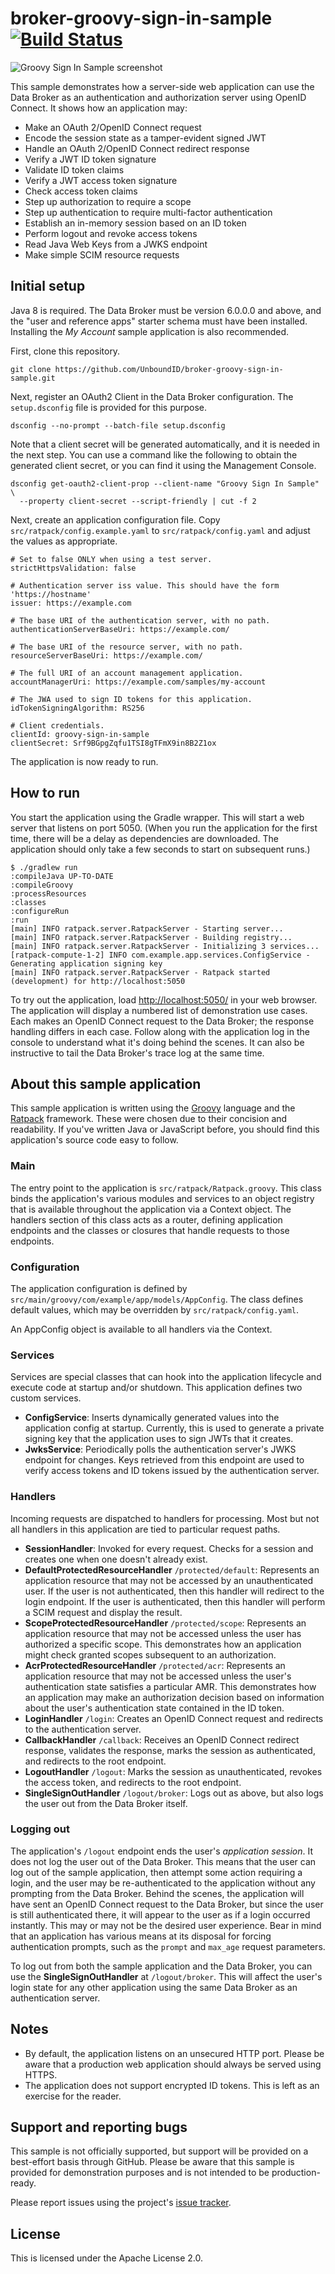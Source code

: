 # broker-groovy-sign-in-sample [![Build Status](https://travis-ci.org/UnboundID/broker-groovy-sign-in-sample.svg?branch=master)](https://travis-ci.org/UnboundID/broker-groovy-sign-in-sample)

![Groovy Sign In Sample screenshot](https://cloud.githubusercontent.com/assets/50972/18210042/4a6598ee-70fc-11e6-9ab7-a99acdc321f5.png)

This sample demonstrates how a server-side web application can use the Data
Broker as an authentication and authorization server using OpenID Connect.
It shows how an application may:

* Make an OAuth 2/OpenID Connect request
* Encode the session state as a tamper-evident signed JWT
* Handle an OAuth 2/OpenID Connect redirect response
* Verify a JWT ID token signature
* Validate ID token claims
* Verify a JWT access token signature
* Check access token claims
* Step up authorization to require a scope
* Step up authentication to require multi-factor authentication
* Establish an in-memory session based on an ID token
* Perform logout and revoke access tokens
* Read Java Web Keys from a JWKS endpoint
* Make simple SCIM resource requests

## Initial setup

Java 8 is required. The Data Broker must be version 6.0.0.0
and above, and the "user and reference apps" starter schema must have been
installed. Installing the _My Account_ sample application is also recommended.

First, clone this repository.

```
git clone https://github.com/UnboundID/broker-groovy-sign-in-sample.git
```

Next, register an OAuth2 Client in the Data Broker configuration.
The `setup.dsconfig` file is provided for this purpose.

```
dsconfig --no-prompt --batch-file setup.dsconfig
```

Note that a client secret will be generated automatically, and it is needed in
the next step. You can use a command like the following to obtain the generated
client secret, or you can find it using the Management Console.

```
dsconfig get-oauth2-client-prop --client-name "Groovy Sign In Sample" \
  --property client-secret --script-friendly | cut -f 2
```

Next, create an application configuration file.
Copy `src/ratpack/config.example.yaml` to `src/ratpack/config.yaml`
and adjust the values as appropriate.

```
# Set to false ONLY when using a test server.
strictHttpsValidation: false

# Authentication server iss value. This should have the form 'https://hostname'
issuer: https://example.com

# The base URI of the authentication server, with no path.
authenticationServerBaseUri: https://example.com/

# The base URI of the resource server, with no path.
resourceServerBaseUri: https://example.com/

# The full URI of an account management application.
accountManagerUri: https://example.com/samples/my-account

# The JWA used to sign ID tokens for this application.
idTokenSigningAlgorithm: RS256

# Client credentials.
clientId: groovy-sign-in-sample
clientSecret: Srf9BGpgZqfu1TSI8gTFmX9in8B2Z1ox
```

The application is now ready to run.

## How to run

You start the application using the Gradle wrapper.
This will start a web server that listens on port 5050.
(When you run the application for the first time, there will be a delay as
dependencies are downloaded. The application should only take a few seconds to
start on subsequent runs.)

```
$ ./gradlew run
:compileJava UP-TO-DATE
:compileGroovy
:processResources
:classes
:configureRun
:run
[main] INFO ratpack.server.RatpackServer - Starting server...
[main] INFO ratpack.server.RatpackServer - Building registry...
[main] INFO ratpack.server.RatpackServer - Initializing 3 services...
[ratpack-compute-1-2] INFO com.example.app.services.ConfigService - Generating application signing key
[main] INFO ratpack.server.RatpackServer - Ratpack started (development) for http://localhost:5050
```

To try out the application, load [http://localhost:5050/](http://localhost:5050/)
in your web browser. The application will display a numbered list of
demonstration use cases. Each makes an OpenID Connect request to the Data
Broker; the response handling differs in each case. Follow along with the
application log in the console to understand what it's doing behind the scenes.
It can also be instructive to tail the Data Broker's trace log at the same time.

## About this sample application

This sample application is written using the [Groovy](http://groovy-lang.org)
language and the [Ratpack](https://ratpack.io) framework. These were chosen
due to their concision and readability. If you've written Java or JavaScript
before, you should find this application's source code easy to follow.

### Main

The entry point to the application is `src/ratpack/Ratpack.groovy`. This class
binds the application's various modules and services to an object registry that
is available throughout the application via a Context object. The handlers
section of this class acts as a router, defining application endpoints and the
classes or closures that handle requests to those endpoints.

### Configuration

The application configuration is defined by `src/main/groovy/com/example/app/models/AppConfig`.
The class defines default values, which may be overridden by `src/ratpack/config.yaml`.

An AppConfig object is available to all handlers via the Context.

### Services

Services are special classes that can hook into the application lifecycle and
execute code at startup and/or shutdown. This application defines two custom
services.

* **ConfigService**: Inserts dynamically generated values into the application
config at startup. Currently, this is used to generate a private signing key
that the application uses to sign JWTs that it creates.
* **JwksService**: Periodically polls the authentication server's JWKS endpoint
for changes. Keys retrieved from this endpoint are used to verify access tokens
and ID tokens issued by the authentication server.

### Handlers

Incoming requests are dispatched to handlers for processing. Most but not all
handlers in this application are tied to particular request paths.

* **SessionHandler**: Invoked for every request. Checks for a session and creates
one when one doesn't already exist.
* **DefaultProtectedResourceHandler** `/protected/default`: Represents an
application resource that may not be accessed by an unauthenticated user. If
the user is not authenticated, then this handler will redirect to the login
endpoint. If the user is authenticated, then this handler will perform a SCIM
request and display the result.
* **ScopeProtectedResourceHandler** `/protected/scope`: Represents an
application resource that may not be accessed unless the user has authorized a
specific scope. This demonstrates how an application might check granted scopes
subsequent to an authorization.
* **AcrProtectedResourceHandler** `/protected/acr`: Represents an application
resource that may not be accessed unless the user's authentication state
satisfies a particular AMR. This demonstrates how an application may make an
authorization decision based on information about the user's authentication
state contained in the ID token.
* **LoginHandler** `/login`: Creates an OpenID Connect request and redirects to
the authentication server.
* **CallbackHandler** `/callback`: Receives an OpenID Connect redirect response,
validates the response, marks the session as authenticated, and redirects to
the root endpoint.
* **LogoutHandler** `/logout`: Marks the session as unauthenticated, revokes
the access token, and redirects to the root endpoint.
* **SingleSignOutHandler** `/logout/broker`: Logs out as above, but also logs
the user out from the Data Broker itself.

### Logging out

The application's `/logout` endpoint ends the user's _application session_.
It does not log the user out of the Data Broker. This means that the user can
log out of the sample application, then attempt some action requiring a login,
and the user may be re-authenticated to the application without any prompting
from the Data Broker. Behind the scenes, the application will have sent an
OpenID Connect request to the Data Broker, but since the user is still
authenticated there, it will appear to the user as if a login occurred
instantly. This may or may not be the desired user experience. Bear in mind
that an application has various means at its disposal for forcing
authentication prompts, such as the `prompt` and `max_age` request parameters.

To log out from both the sample application and the Data Broker, you can use
the **SingleSignOutHandler** at `/logout/broker`. This will affect the user's
login state for any other application using the same Data Broker as an
authentication server.

## Notes

* By default, the application listens on an unsecured HTTP port. Please be
aware that a production web application should always be served using HTTPS.
* The application does not support encrypted ID tokens. This is left as an
exercise for the reader.

## Support and reporting bugs

This sample is not officially supported, but support will be provided
on a best-effort basis through GitHub. Please be aware that this sample is
provided for demonstration purposes and is not intended to be production-ready.

Please report issues using the project's
[issue tracker](https://github.com/UnboundID/broker-groovy-sign-in-sample/issues).

## License

This is licensed under the Apache License 2.0.